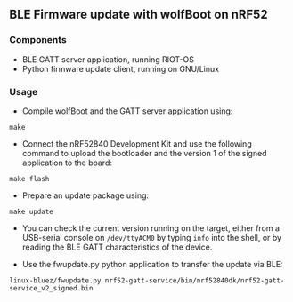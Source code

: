## BLE Firmware update with wolfBoot on nRF52

### Components

 - BLE GATT server application, running RIOT-OS
 - Python firmware update client, running on GNU/Linux

### Usage

 - Compile wolfBoot and the GATT server application using:

```
make
```



 - Connect the nRF52840 Development Kit and use the following command to upload the
   bootloader and the version 1 of the signed application to the board:

```
make flash
```


 - Prepare an update package using:

```
make update
```

- You can check the current version running on the target, either from a USB-serial console on `/dev/ttyACM0` by typing `info` into the shell, or 
by reading the BLE GATT characteristics of the device.

- Use the fwupdate.py python application to transfer the update via BLE:

```
linux-bluez/fwupdate.py nrf52-gatt-service/bin/nrf52840dk/nrf52-gatt-service_v2_signed.bin
```



